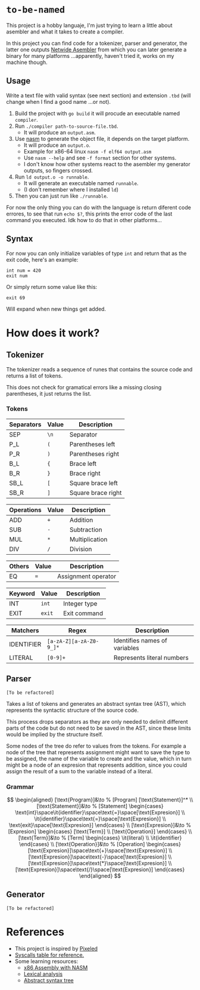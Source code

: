 # `to-be-named`
This project is a hobby languaje, I'm just trying to learn a little about asembler and what it takes to create a compiler.

In this project you can find code for a tokenizer, parser and generator, the latter one outputs [Netwide Asembler](https://www.nasm.us/) from which you can later generate a binary for many platforms ...apparently, haven't tried it, works on my machine though.

## Usage
Write a text file with valid syntax (see next section) and extension `.tbd` (will change when I find a good name ...or not).

1. Build the project with `go build` it will procude an executable named `compiler`.
2. Run `./compiler path-to-source-file.tbd`.
    - It will produce an `output.asm`.
3. Use [nasm](https://www.nasm.us/) to generate the object file, it depends on the target platform.
    - It will produce an `output.o`.
    - Example for x86-64 linux `nasm -f elf64 output.asm`
    - Use `nasm --help` and see `-f format` section for other systems.
    - I don't know how other systems react to the asembler my generator outputs, so fingers crossed.
4. Run `ld output.o -o runnable`.
    - It will generate an executable named `runnable`.
    - (I don't remember where I installed `ld`)
5. Then you can just run like `./runnable`.

For now the only thing you can do with the language is return diferent code errores, to see that run `echo $?`, this prints the error code of the last command you executed. Idk how to do that in other platforms...

## Syntax
For now you can only initialize variables of type `int` and return that as the exit code, here's an example:

```
int num = 420
exit num
```

Or simply return some value like this:

```
exit 69
```

Will expand when new things get added.

# How does it work?

## Tokenizer
The tokenizer reads a sequence of runes that contains the source code and returns a list of tokens.

This does not check for gramatical errors like a missing closing parentheses, it just returns the list.

### Tokens
|Separators|Value|Description
|-|-|-
|SEP|`\n`|Separator
|P_L|`(`|Parentheses left
|P_R|`)`|Parentheses right
|B_L|`{`|Brace left
|B_R|`}`|Brace right
|SB_L|`[`|Square brace left
|SB_R|`]`|Square brace right

|Operations|Value|Description
|-|-|-
|ADD|`+`|Addition
|SUB|`-`|Subtraction
|MUL|`*`|Multiplication
|DIV|`/`|Division

|Others|Value|Description
|-|-|-
|EQ|`=`|Assignment operator

|Keyword|Value|Description
|-|-|-
|INT|`int`|Integer type
|EXIT|`exit`|Exit command

|Matchers|Regex|Description
|-|-|-
|IDENTIFIER|`[a-zA-Z][a-zA-Z0-9_]*`|Identifies names of variables
|LITERAL|`[0-9]+`|Represents literal numbers

## Parser
`[To be refactored]`

Takes a list of tokens and generates an abstract syntax tree (AST), which represents the syntactic structure of the source code.

This process drops separators as they are only needed to delimit different parts of the code but do not need to be saved in the AST, since these limits would be implied by the structure itself.

Some nodes of the tree do refer to values from the tokens. For example a node of the tree that represents assignment might want to save the type to be assigned, the name of the variable to create and the value, which in turn might be a node of an expresion that represents addition, since you could assign the result of a sum to the variable instead of a literal.

### Grammar
$$
\begin{aligned}
    [\text{Program}]&\to            % [Program]
    [\text{Statement}]^*
    \\
    [\text{Statement}]&\to          % [Statement]
    \begin{cases}
        \text{int}\space\it{identifier}\space\text{=}\space[\text{Expresion}]
        \\
        \it{identifier}\space\text{=}\space[\text{Expresion}]
        \\
        \text{exit}\space[\text{Expresion}]
    \end{cases}
    \\
    [\text{Expresion}]&\to          % [Expresion]
    \begin{cases}
        [\text{Term}]
        \\
        [\text{Operation}]
    \end{cases}
    \\
    [\text{Term}]&\to               % [Term]
    \begin{cases}
        \it{literal}
        \\
        \it{identifier}
    \end{cases}
    \\
    [\text{Operation}]&\to          % [Operation]
    \begin{cases}
        [\text{Expresion}]\space\text{+}\space[\text{Expresion}]
        \\
        [\text{Expresion}]\space\text{-}\space[\text{Expresion}]
        \\
        [\text{Expresion}]\space\text{*}\space[\text{Expresion}]
        \\
        [\text{Expresion}]\space\text{/}\space[\text{Expresion}]
    \end{cases}
\end{aligned}
$$

## Generator

`[To be refactored]`

# References
- This project is inspired by [Pixeled](https://www.youtube.com/playlist?list=PLUDlas_Zy_qC7c5tCgTMYq2idyyT241qs)
- [Syscalls table for reference.](https://chromium.googlesource.com/chromiumos/docs/+/master/constants/syscalls.md#x86-32_bit)
- Some learning resources:
    - [x86 Assembly with NASM](https://www.youtube.com/playlist?list=PL2EF13wm-hWCoj6tUBGUmrkJmH1972dBB)
    - [Lexical analysis](https://en.wikipedia.org/wiki/Lexical_analysis)
    - [Abstract syntax tree](https://en.wikipedia.org/wiki/Abstract_syntax_tree)
